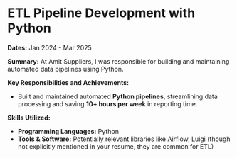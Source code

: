 # ETL Pipeline Development with Python

**Dates:** Jan 2024 - Mar 2025

**Summary:**
At Amit Suppliers, I was responsible for building and maintaining automated data pipelines using Python.

**Key Responsibilities and Achievements:**
* Built and maintained automated **Python pipelines**, streamlining data processing and saving **10+ hours per week** in reporting time.

**Skills Utilized:**
* **Programming Languages:** Python
* **Tools & Software:** Potentially relevant libraries like Airflow, Luigi (though not explicitly mentioned in your resume, they are common for ETL)